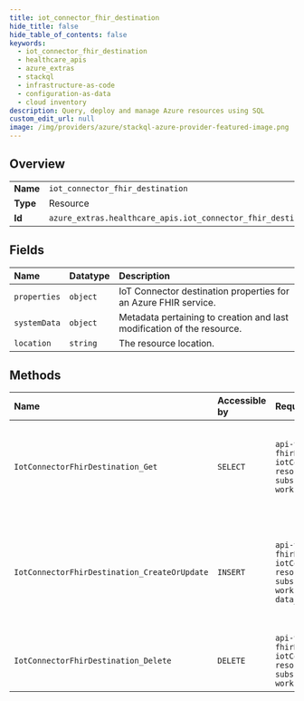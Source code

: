 ```yaml
---
title: iot_connector_fhir_destination
hide_title: false
hide_table_of_contents: false
keywords:
  - iot_connector_fhir_destination
  - healthcare_apis
  - azure_extras    
  - stackql
  - infrastructure-as-code
  - configuration-as-data
  - cloud inventory
description: Query, deploy and manage Azure resources using SQL
custom_edit_url: null
image: /img/providers/azure/stackql-azure-provider-featured-image.png
---
```

  
    

## Overview
<table><tbody>
<tr><td><b>Name</b></td><td><code>iot_connector_fhir_destination</code></td></tr>
<tr><td><b>Type</b></td><td>Resource</td></tr>
<tr><td><b>Id</b></td><td><code>azure_extras.healthcare_apis.iot_connector_fhir_destination</code></td></tr>
</tbody></table>

## Fields
| Name | Datatype | Description |
|:-----|:---------|:------------|
| `properties` | `object` | IoT Connector destination properties for an Azure FHIR service. |
| `systemData` | `object` | Metadata pertaining to creation and last modification of the resource. |
| `location` | `string` | The resource location. |
## Methods
| Name | Accessible by | Required Params | Description |
|:-----|:--------------|:----------------|:------------|
| `IotConnectorFhirDestination_Get` | `SELECT` | `api-version, fhirDestinationName, iotConnectorName, resourceGroupName, subscriptionId, workspaceName` | Gets the properties of the specified Iot Connector FHIR destination. |
| `IotConnectorFhirDestination_CreateOrUpdate` | `INSERT` | `api-version, fhirDestinationName, iotConnectorName, resourceGroupName, subscriptionId, workspaceName, data__properties` | Creates or updates an IoT Connector FHIR destination resource with the specified parameters. |
| `IotConnectorFhirDestination_Delete` | `DELETE` | `api-version, fhirDestinationName, iotConnectorName, resourceGroupName, subscriptionId, workspaceName` | Deletes an IoT Connector FHIR destination. |
